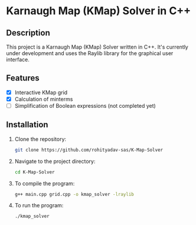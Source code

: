 # Karnaugh Map (KMap) Solver in C++

## Description
This project is a Karnaugh Map (KMap) Solver written in C++. It's currently under development and uses the Raylib library for the graphical user interface.

## Features
- [x] Interactive KMap grid
- [x] Calculation of minterms
- [ ] Simplification of Boolean expressions (not completed yet)

## Installation

1. Clone the repository:
   ```bash
   git clone https://github.com/rohityadav-sas/K-Map-Solver
2. Navigate to the project directory:
   ```bash
   cd K-Map-Solver
3. To compile the program:
   ```bash
   g++ main.cpp grid.cpp -o kmap_solver -lraylib
4. To run the program:
   ```bash
   ./kmap_solver
